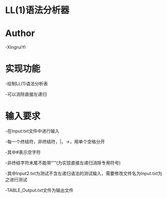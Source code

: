 # LL(1)语法分析器

# Author
-XingruiYi

# 实现功能
-绘制LL(1)语法分析表

-可以消除直接左递归

# 输入要求
-在Input.txt文件中进行输入

-每一个终结符，非终结符，|，->，用单个空格分开

-其中#表示空字符

-非终结字符末尾不能带“'”(为实现直接左递归消除专用符号)

-其中Input2.txt为测试不含左递归语法的测试输入，需要修改文件名为Input.txt为之进行测试

-TABLE_Output.txt文件为输出文件